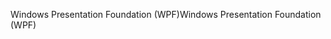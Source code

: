 <span data-ttu-id="edd48-101">Windows Presentation Foundation (WPF)</span><span class="sxs-lookup"><span data-stu-id="edd48-101">Windows Presentation Foundation (WPF)</span></span>